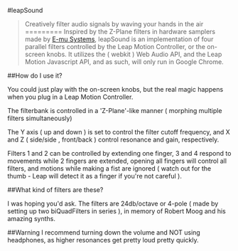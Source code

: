 #leapSound
>Creatively filter audio signals by waving your hands in the air
=========
Inspired by the Z-Plane filters in hardware samplers made by <a href="http://en.wikipedia.org/wiki/E-mu_Systems">E-mu Systems</a>, 
leapSound is an implementation of four parallel filters controlled by the Leap Motion Controller, or the on-screen knobs. It utilizes the ( webkit ) Web Audio API, and the Leap Motion Javascript API, and as such, will only
run in Google Chrome.

##How do I use it?

You could just play with the on-screen knobs, but the real magic happens when you plug in a Leap Motion Controller.

The filterbank is controlled in a 'Z-Plane'-like manner ( morphing multiple filters simultaneously)

The Y axis ( up and down ) is set to control the filter cutoff frequency, and X and Z ( side/side , front/back ) control resonance and gain, respectively.

Filters 1 and 2 can be controlled by extending one finger, 3 and 4 respond to movements while 2 fingers are extended, opening all fingers will control all filters, and motions while making a fist are ignored ( watch out for the thumb - Leap will detect it as a finger if you're not careful ).

##What kind of filters are these?

I was hoping you'd ask.  The filters are 24db/octave or 4-pole ( made by setting up two biQuadFilters in series ), in memory of Robert Moog and his amazing synths.

##Warning
I recommend turning down the volume and NOT using headphones, as higher resonances get pretty loud pretty quickly.
